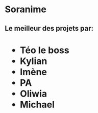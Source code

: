 # Soranime
<h2>Le meilleur des projets par:<h1>
<ul>
  <li>Téo le boss</li>
  <li>Kylian</li>
  <li>Imène</li>
  <li>PA</li>
  <li>Oliwia</li>
  <li>Michael</li>
  
